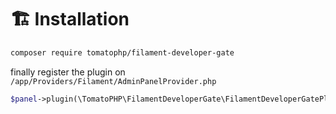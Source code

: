 # 🏗️ Installation

```bash
composer require tomatophp/filament-developer-gate
```

finally register the plugin on `/app/Providers/Filament/AdminPanelProvider.php`

```php
$panel->plugin(\TomatoPHP\FilamentDeveloperGate\FilamentDeveloperGatePlugin::make())
```
